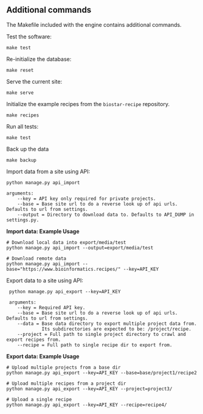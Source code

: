 ## Additional commands

The Makefile included with the engine contains additional commands.

Test the software:

    make test

Re-initialize the database:

    make reset

Serve the current site:

    make serve

Initialize the example recipes from the `biostar-recipe` repository.

    make recipes

Run all tests:

    make test

Back up the data

    make backup


Import data from a site using API:
    
    python manage.py api_import
    
    arguments:
        --key = API key only required for private projects.
        --base = Base site url to do a reverse look up of api urls. Defaults to url from settings.
        --output = Directory to download data to. Defaults to API_DUMP in settings.py.

**Import data: Example Usage**
        
    # Download local data into export/media/test
    python manage.py api_import --output=export/media/test
    
    # Download remote data 
    python manage.py api_import --base="https://www.bioinformatics.recipes/" --key=API_KEY
    
    
Export data to a site using API:


     python manage.py api_export --key=API_KEY
     
     arguments:
        --key = Required API key.
        --base = Base site url to do a reverse look up of api urls. Defaults to url from settings.
        --data = Base data directory to export multiple project data from. 
                 Its subdirectories are expected to be: /project/recipe.
        --project = Full path to single project directory to crawl and export recipes from.
        --recipe = Full path to single recipe dir to export from.
    

**Export data: Example Usage**
    
    # Upload multiple projects from a base dir
    python manage.py api_export --key=API_KEY --base=base/project1/recipe2 
    
    # Upload multiple recipes from a project dir
    python manage.py api_export --key=API_KEY --project=project3/
    
    # Upload a single recipe
    python manage.py api_export --key=API_KEY --recipe=recipe4/
 
    
    
